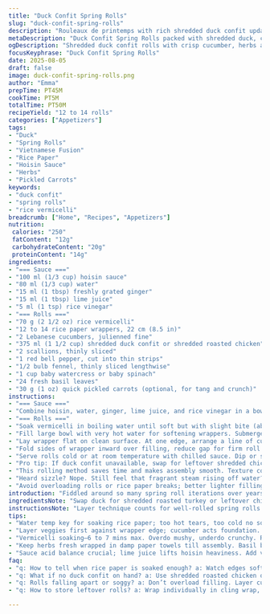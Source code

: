 ```yaml
---
title: "Duck Confit Spring Rolls"
slug: "duck-confit-spring-rolls"
description: "Rouleaux de printemps with rich shredded duck confit updated with herb twists and crunchy julienne veggies. Rice vermicelli soaked just right, wrapped in softened rice paper, served with a tangy hoisin-ginger sauce. Substitutes like chicken or turkey for duck; arugula swapped for watercress or baby spinach. Time-tweaked prep with a citrus hit in sauce and quick pickled carrots added for brightness. Efficient layering, wrapping tricks, and texture play all here. No nuts, dairy, or eggs. A fresh spin on a classic, with sensory cues for timing and technique for a tidy, firm roll with burst of flavors. Serve chilled or slightly warmed."
metaDescription: "Duck Confit Spring Rolls packed with shredded duck, crunchy julienne veggies and tangy hoisin-ginger sauce. Layer, roll firm. Fresh herbs balance rich flavors."
ogDescription: "Shredded duck confit rolls with crisp cucumber, herbs and quick pickled carrots. Sauce with lime and ginger cuts richness. Chill or serve room temp for best."
focusKeyphrase: "Duck Confit Spring Rolls"
date: 2025-08-05
draft: false
image: duck-confit-spring-rolls.png
author: "Emma"
prepTime: PT45M
cookTime: PT5M
totalTime: PT50M
recipeYield: "12 to 14 rolls"
categories: ["Appetizers"]
tags:
- "Duck"
- "Spring Rolls"
- "Vietnamese Fusion"
- "Rice Paper"
- "Hoisin Sauce"
- "Herbs"
- "Pickled Carrots"
keywords:
- "duck confit"
- "spring rolls"
- "rice vermicelli"
breadcrumb: ["Home", "Recipes", "Appetizers"]
nutrition: 
 calories: "250"
 fatContent: "12g"
 carbohydrateContent: "20g"
 proteinContent: "14g"
ingredients:
- "=== Sauce ==="
- "100 ml (1/3 cup) hoisin sauce"
- "80 ml (1/3 cup) water"
- "15 ml (1 tbsp) freshly grated ginger"
- "15 ml (1 tbsp) lime juice"
- "5 ml (1 tsp) rice vinegar"
- "=== Rolls ==="
- "70 g (2 1/2 oz) rice vermicelli"
- "12 to 14 rice paper wrappers, 22 cm (8.5 in)"
- "2 Lebanese cucumbers, julienned fine"
- "375 ml (1 1/2 cup) shredded duck confit or shredded roasted chicken"
- "2 scallions, thinly sliced"
- "1 red bell pepper, cut into thin strips"
- "1/2 bulb fennel, thinly sliced lengthwise"
- "1 cup baby watercress or baby spinach"
- "24 fresh basil leaves"
- "30 g (1 oz) quick pickled carrots (optional, for tang and crunch)"
instructions:
- "=== Sauce ==="
- "Combine hoisin, water, ginger, lime juice, and rice vinegar in a bowl. Stir until uniform. Refrigerate for flavors to meld. Adjust balance if too sweet or thick; add more lime for brightness or water to thin."
- "=== Rolls ==="
- "Soak vermicelli in boiling water until soft but with slight bite (about 6 to 7 minutes). Rinse under cold water to halt cooking, drain thoroughly. Clumps? Flick fork through. Never skip draining or rolls become soggy or sticky inside."
- "Fill large bowl with very hot water for softening wrappers. Submerge one wrapper at a time just 12 to 18 seconds. Watch the edges soften but not tear. Too long? Tears; too short? Breaks while rolling. Drain on clean tea towel or paper towel to remove excess moisture; soggy paper is a rookie mistake."
- "Lay wrapper flat on clean surface. At one edge, arrange a line of cucumber julienne (about 2 tbsp), then layer 2 tbsp shredded duck and vermicelli beside it. Scatter scallions, bell pepper strips, fennel slivers, handful of watercress, and two basil leaves opposite cucumber side. Sprinkle quick pickled carrots sparingly — adds snap and subtle acidity."
- "Fold sides of wrapper inward over filling, reduce gap for firm roll. Roll tightly from cucumber edge so filling held like little parcel. Firm but gentle pressure to avoid tearing. If roll feels flimsy, pat wrapper dryer next time. Cover each roll as you go with damp cloth to prevent drying."
- "Serve rolls cold or at room temperature with chilled sauce. Dip or spoon sauce generously, the sharp ginger-lime notes cut through richness of duck. Leftovers in fridge wrapped individually in cling’ll last a day; vermicelli can rubberize– best fresh."
- "Pro tip: If duck confit unavailable, swap for leftover shredded chicken or turkey roasted with herbs, same prep. Watercress substitutes basil’s peppery green note; pale green mint leaves work but reduce total quantity to avoid overpowering."
- "This rolling method saves time and makes assembly smooth. Texture contrast key: creamy duck, crisp cucumber and pepper, aromatic herbs. Fennel adds subtle licorice crunch, often overlooked but vital for complexity."
- "Heard sizzle? Nope. Still feel that fragrant steam rising off water? Sures the sign vermicelli is done. If vermicelli mushy, reduce soaking next time by couple minutes."
- "Avoid overloading rolls or rice paper breaks; better lighter filling, thicker wrapper for neatness. Leftover filling? Turn into salad or toss with vinaigrette for another use."
introduction: "Fiddled around so many spring roll iterations over years. Duck confit? Richer. Takes rolls from pedestrian to showstopper. Lately switched up sauce with lime and ginger — magic. Vermicelli tricky; soak too long, mush; too short, crunch. Wrapping? Trick is quick submerge on hot water, wipe away excess moisture to avoid soggy, tearing mess. Always add quick pickled carrots — crunch surprise and acidic kick cuts fat. Lettuce out replaced by watercress, sharper, peppery. Basil leaves—never too many else overpower. Tried mint once, nice but subtle. Fine balance. Fold edges in tight, roll firm but not crushed. Make these for guests; they disappear fast. And yes, options if duck not on hand. Learned to smell vermicelli readiness, see rice paper texture. Keep sauce cold, rolls cool. Notes from my often messy kitchen—these work."
ingredientsNote: "Swap duck for shredded roasted turkey or leftover chicken if needed; texture and flavor differ but hold up in rolls. Watercress or baby spinach works instead of arugula to balance richness; duck can weigh heavy so green bite vital. Quick pickled carrots optional but recommended — add freshness and acid cuts deep richness of confit well. Rice vermicelli needs careful soaking: too much water and mush, too little and crunch ruins delicate wrapping. Avoid soaking more than 7 minutes. Rice paper thickness varies by brand; test with one before mass prep to adapt soaking time. Soggy rice paper? Drain well and blot on dry towel before filling. Hoisin sauce can be heavy; adjusting with lime, ginger, and rice vinegar adds balance. Omit vinegar for milder, sweeter sauce. For dairy-free and nut-free, double-check label of hoisin; some brands sneak in allergens. Use fresh herbs only; dried leaves lack flavor punch necessary here. Store herbs in damp paper towels to keep fresh until assembly."
instructionsNote: "Layer technique counts for well-rolled spring rolls that hold together; cucumber first acts as foundation against wrapper edge. Spread filling evenly but don't overload; otherwise paper tears or rolls won't hold. Wrapping with a damp cloth covering completed rolls prevents drying and cracking. When softening rice paper, timing and water temp matter—too hot and it’ll tear under pressure, too cold and wrapper won't soften sufficiently. Drain vermicelli thoroughly rinse with cold water promptly after soaking to prevent carryover cooking; texture is everything. Leftover filling is great tossed in salad with vinaigrette, no waste. Sauce’s acid refreshes palate against rich duck; refrigerate before serving to thicken flavor. Build sauce ahead but stir before use if thickened or settled. For easier rolling, lay all mise en place next to workspace in order. Don’t rush rolling; watch wrapper pliability and handle gently to keep wrapper intact. Piling herbs last keeps them bright and green, avoids bruising. Use a sharp knife to halve rolls if serving appetizer style; cleans slices better without crushing rolls. Best eaten within 3 hours assembled as wrappers gradually toughen."
tips:
- "Water temp key for soaking rice paper; too hot tears, too cold no softening. Count seconds closely. Test one first before mass prep. Blot dry on towel to stop soggy troubles. Paper varies by brand – adjust soak time same day."
- "Layer veggies first against wrapper edge; cucumber acts foundation. Add duck and vermicelli next, spread thin. Too much filling? Tears or loose rolls. Press gently when rolling — firm but careful not crushing edges or tearing fragile surface."
- "Vermicelli soaking—6 to 7 mins max. Overdo mushy, underdo crunchy. Rinse cold water fast to stop cooking. Flick fork through clumps before draining well. Wet vermicelli = soggy rolls. Dry thoroughly for neat texture and clean mouthfeel."
- "Keep herbs fresh wrapped in damp paper towels till assembly. Basil bruises easily, add last. Mint optional, use sparingly to not overpower delicate balance. Watercress or spinach swaps fine, add peppery brightness versus mild greens."
- "Sauce acid balance crucial; lime juice lifts hoisin heaviness. Add vinegar if brightness needed otherwise omit for sweeter taste. Refrigerate to thicken flavor before serving. Stir before use if thick or separated. Dip generously for contrast."
faq:
- "q: How to tell when rice paper is soaked enough? a: Watch edges soften but no holes. 12-18 seconds typical; timing varies by brand and water temp. Too long tears wrapper; too short breaks when rolling. Drain well, blot dry fast or soggy rolls happen."
- "q: What if no duck confit on hand? a: Use shredded roasted chicken or turkey. Herbs remain key, add enough watercress or spinach for balance. Texture differs but roll method same. Adjust sauce acidity to taste; milder if swapping protein with less richness."
- "q: Rolls falling apart or soggy? a: Don’t overload filling. Layer cucumber close to edge, wrap sides in tight. Dry vermicelli well. Paper wetness is often culprit. Use damp cloth to keep rolls moist but not soggy. If too soft, pat wrapper drier next round."
- "q: How to store leftover rolls? a: Wrap individually in cling wrap, fridge up to 24 hours max. Rice paper stiffens over time—best fresh. Sauce refrigerate separately; warm gently before use. No freezer; soggy and chewy after thaw. Use leftover filling in salad, no waste."

---
```

